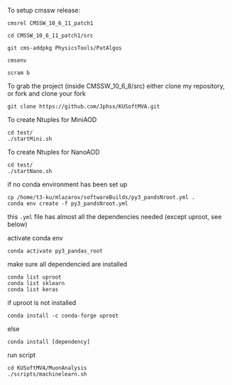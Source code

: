 


To setup cmssw release:

	cmsrel CMSSW_10_6_11_patch1

	cd CMSSW_10_6_11_patch1/src
	
	git cms-addpkg PhysicsTools/PatAlgos

	cmsenv
	
	scram b

To grab the project (inside CMSSW_10_6_8/src)
either clone my repository, or fork and clone your fork

	git clone https://github.com/Jphsx/KUSoftMVA.git

To create Ntuples for MiniAOD

	cd test/
	./startMini.sh

To create Ntuples for NanoAOD

	cd test/
	./startNano.sh
	

if no conda environment has been set up

	cp /home/t3-ku/mlazarov/softwareBuilds/py3_pandsNroot.yml .
	conda env create -f py3_pandsNroot.yml
this `.yml` file has almost all the dependencies needed (except uproot, see below)


activate conda env

	conda activate py3_pandas_root
make sure all dependencied are installed
	
	conda list uproot
	conda list sklearn
	conda list keras
if uproot is not installed

	conda install -c conda-forge uproot
else

	conda install [dependency]

run script

	cd KUSoftMVA/MuonAnalysis
	./scripts/machinelearn.sh

